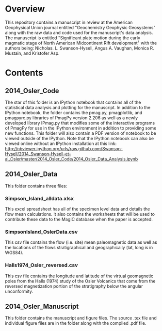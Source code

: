 Overview
===============================
This repository contains a manuscript in review at the American Geophysical Union journal entitled "Geochemistry Geophysic Geosystems" along with the raw data and code used for the manuscript's data analysis. The manuscript is entitled "Significant plate motion during the early magmatic stage of North American Midcontinent Rift development" with the authors being: Nicholas. L. Swanson-Hysell, Angus A. Vaughan, Monica R. Mustain, and Kristofer Asp.

Contents
===============================

2014_Osler_Code
-------------------------------
The star of this folder is an IPython notebook that contains all of the statistical data analysis and plotting for the manuscript. In addition to the IPython notebook, the folder contains the pmag.py, pmagplotlib, and pmagpyrc.py libraries of PmagPy version 2.206 as well as a newly developed library IPmag.py that modifies some of the interactive programs of PmagPy for use in the IPython environment in addition to providing some new functions. This folder will also contain a PDF version of notebook to be viewed outside of the IPython. Note that the IPython notebook can also be viewed online without an IPython installation at this link: http://nbviewer.ipython.org/urls/raw.github.com/Swanson-Hysell/2014_Swanson-Hysell-et-al_Osler/master/2014_Osler_Code/2014_Osler_Data_Analysis.ipynb

2014_Osler_Data
-------------------------------
This folder contains three files:
### Simpson_Island_alldata.xlsx ###
This excel spreadsheet has all of the specimen level data and details the flow mean calculations. It also contains the worksheets that will be used to contribute these data to the MagIC database when the paper is accepted.
### SimpsonIsland_OslerData.csv ###
This csv file contains the flow (i.e. site) mean paleomagnetic data as well as the locations of the flows stratigraphical and geographically (lat, long is in WGS84).
### Halls1974_Osler_reversed.csv ###
This csv file contains the longitude and latitude of the virtual geomagnetic poles from the Halls (1974) study of the Osler Volcanics that come from the reversed magnetization portion of the stratigraphy below the angular unconformity.
  
2014_Osler_Manuscript
-------------------------------
This folder contains the manuscript and figure files. The source .tex file and individual figure files are in the folder along with the compiled .pdf file.
